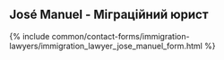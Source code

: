 ## José Manuel - Міграційний юрист

{% include common/contact-forms/immigration-lawyers/immigration_lawyer_jose_manuel_form.html %}


